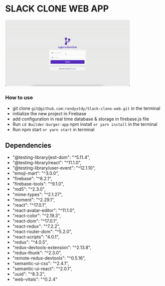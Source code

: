 # SLACK CLONE WEB APP

![demo-app](https://github.com/rendystdy/Slack-clone-web/blob/master/demo-app.gif)

### How to use

- git clone `git@github.com:rendystdy/Slack-clone-web.git` in the terminal
- initialize the new project in Firebase
- add configuration in real time database & storage in firebase.js file
- Run `cd Builder-burger-app` npm install `or yarn install` in the terminal
- Run npm start `or yarn start` in terminal

## Dependencies

- "@testing-library/jest-dom": "^5.11.4",
- "@testing-library/react": "^11.1.0",
- "@testing-library/user-event": "^12.1.10",
- "emoji-mart": "^3.0.0",
- "firebase": "^8.2.1",
- "firebase-tools": "^9.1.0",
- "md5": "^2.3.0",
- "mime-types": "^2.1.27",
- "moment": "^2.29.1",
- "react": "^17.0.1",
- "react-avatar-editor": "^11.1.0",
- "react-color": "^2.19.3",
- "react-dom": "^17.0.1",
- "react-redux": "^7.2.2",
- "react-router-dom": "^5.2.0",
- "react-scripts": "4.0.1",
- "redux": "^4.0.5",
- "redux-devtools-extension": "^2.13.8",
- "redux-thunk": "^2.3.0",
- "remote-redux-devtools": "^0.5.16",
- "semantic-ui-css": "^2.4.1",
- "semantic-ui-react": "^2.0.1",
- "uuid": "^8.3.2",
- "web-vitals": "^0.2.4"
